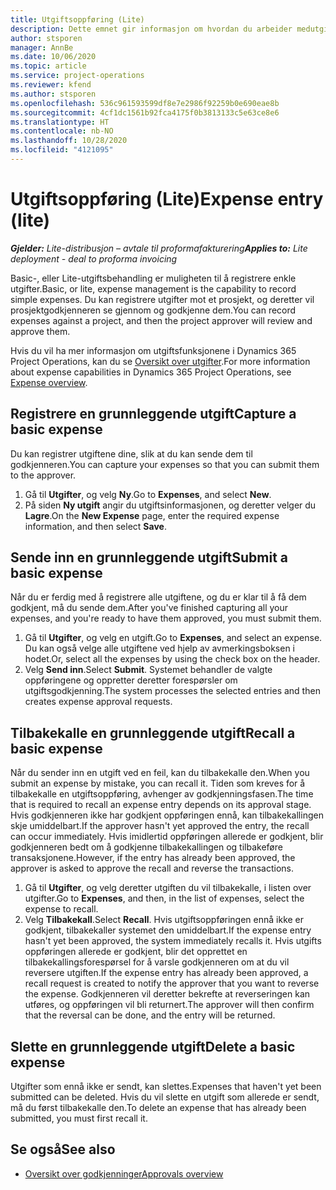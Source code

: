 ```yaml
---
title: Utgiftsoppføring (Lite)
description: Dette emnet gir informasjon om hvordan du arbeider medutgifts registrering i en Lite-distribusjon.
author: stsporen
manager: AnnBe
ms.date: 10/06/2020
ms.topic: article
ms.service: project-operations
ms.reviewer: kfend
ms.author: stsporen
ms.openlocfilehash: 536c961593599df8e7e2986f92259b0e690eae8b
ms.sourcegitcommit: 4cf1dc1561b92fca4175f0b3813133c5e63ce8e6
ms.translationtype: HT
ms.contentlocale: nb-NO
ms.lasthandoff: 10/28/2020
ms.locfileid: "4121095"
---
```

# <a name="expense-entry-lite"></a><span data-ttu-id="1805c-103">Utgiftsoppføring (Lite)</span><span class="sxs-lookup"><span data-stu-id="1805c-103">Expense entry (lite)</span></span>

<span data-ttu-id="1805c-104">_**Gjelder:** Lite-distribusjon – avtale til proformafakturering_</span><span class="sxs-lookup"><span data-stu-id="1805c-104">_**Applies to:** Lite deployment - deal to proforma invoicing_</span></span>

<span data-ttu-id="1805c-105">Basic-, eller Lite-utgiftsbehandling er muligheten til å registrere enkle utgifter.</span><span class="sxs-lookup"><span data-stu-id="1805c-105">Basic, or lite, expense management is the capability to record simple expenses.</span></span> <span data-ttu-id="1805c-106">Du kan registrere utgifter mot et prosjekt, og deretter vil prosjektgodkjenneren se gjennom og godkjenne dem.</span><span class="sxs-lookup"><span data-stu-id="1805c-106">You can record expenses against a project, and then the project approver will review and approve them.</span></span>

<span data-ttu-id="1805c-107">Hvis du vil ha mer informasjon om utgiftsfunksjonene i Dynamics 365 Project Operations, kan du se [Oversikt over utgifter](expense-overview.md).</span><span class="sxs-lookup"><span data-stu-id="1805c-107">For more information about expense capabilities in Dynamics 365 Project Operations, see [Expense overview](expense-overview.md).</span></span>

## <a name="capture-a-basic-expense"></a><span data-ttu-id="1805c-108">Registrere en grunnleggende utgift</span><span class="sxs-lookup"><span data-stu-id="1805c-108">Capture a basic expense</span></span>

<span data-ttu-id="1805c-109">Du kan registrer utgiftene dine, slik at du kan sende dem til godkjenneren.</span><span class="sxs-lookup"><span data-stu-id="1805c-109">You can capture your expenses so that you can submit them to the approver.</span></span>

1. <span data-ttu-id="1805c-110">Gå til **Utgifter**, og velg **Ny**.</span><span class="sxs-lookup"><span data-stu-id="1805c-110">Go to **Expenses**, and select **New**.</span></span>
2. <span data-ttu-id="1805c-111">På siden **Ny utgift** angir du utgiftsinformasjonen, og deretter velger du **Lagre**.</span><span class="sxs-lookup"><span data-stu-id="1805c-111">On the **New Expense** page, enter the required expense information, and then select **Save**.</span></span>

## <a name="submit-a-basic-expense"></a><span data-ttu-id="1805c-112">Sende inn en grunnleggende utgift</span><span class="sxs-lookup"><span data-stu-id="1805c-112">Submit a basic expense</span></span>

<span data-ttu-id="1805c-113">Når du er ferdig med å registrere alle utgiftene, og du er klar til å få dem godkjent, må du sende dem.</span><span class="sxs-lookup"><span data-stu-id="1805c-113">After you've finished capturing all your expenses, and you're ready to have them approved, you must submit them.</span></span>

1. <span data-ttu-id="1805c-114">Gå til **Utgifter**, og velg en utgift.</span><span class="sxs-lookup"><span data-stu-id="1805c-114">Go to **Expenses**, and select an expense.</span></span> <span data-ttu-id="1805c-115">Du kan også velge alle utgiftene ved hjelp av avmerkingsboksen i hodet.</span><span class="sxs-lookup"><span data-stu-id="1805c-115">Or, select all the expenses by using the check box on the header.</span></span>
2. <span data-ttu-id="1805c-116">Velg **Send inn**.</span><span class="sxs-lookup"><span data-stu-id="1805c-116">Select **Submit**.</span></span> <span data-ttu-id="1805c-117">Systemet behandler de valgte oppføringene og oppretter deretter forespørsler om utgiftsgodkjenning.</span><span class="sxs-lookup"><span data-stu-id="1805c-117">The system processes the selected entries and then creates expense approval requests.</span></span>

## <a name="recall-a-basic-expense"></a><span data-ttu-id="1805c-118">Tilbakekalle en grunnleggende utgift</span><span class="sxs-lookup"><span data-stu-id="1805c-118">Recall a basic expense</span></span>

<span data-ttu-id="1805c-119">Når du sender inn en utgift ved en feil, kan du tilbakekalle den.</span><span class="sxs-lookup"><span data-stu-id="1805c-119">When you submit an expense by mistake, you can recall it.</span></span> <span data-ttu-id="1805c-120">Tiden som kreves for å tilbakekalle en utgiftsoppføring, avhenger av godkjenningsfasen.</span><span class="sxs-lookup"><span data-stu-id="1805c-120">The time that is required to recall an expense entry depends on its approval stage.</span></span>  <span data-ttu-id="1805c-121">Hvis godkjenneren ikke har godkjent oppføringen ennå, kan tilbakekallingen skje umiddelbart.</span><span class="sxs-lookup"><span data-stu-id="1805c-121">If the approver hasn't yet approved the entry, the recall can occur immediately.</span></span> <span data-ttu-id="1805c-122">Hvis imidlertid oppføringen allerede er godkjent, blir godkjenneren bedt om å godkjenne tilbakekallingen og tilbakeføre transaksjonene.</span><span class="sxs-lookup"><span data-stu-id="1805c-122">However, if the entry has already been approved, the approver is asked to approve the recall and reverse the transactions.</span></span>

1. <span data-ttu-id="1805c-123">Gå til **Utgifter**, og velg deretter utgiften du vil tilbakekalle, i listen over utgifter.</span><span class="sxs-lookup"><span data-stu-id="1805c-123">Go to **Expenses**, and then, in the list of expenses, select the expense to recall.</span></span>
2. <span data-ttu-id="1805c-124">Velg **Tilbakekall**.</span><span class="sxs-lookup"><span data-stu-id="1805c-124">Select **Recall**.</span></span> <span data-ttu-id="1805c-125">Hvis utgiftsoppføringen ennå ikke er godkjent, tilbakekaller systemet den umiddelbart.</span><span class="sxs-lookup"><span data-stu-id="1805c-125">If the expense entry hasn't yet been approved, the system immediately recalls it.</span></span> <span data-ttu-id="1805c-126">Hvis utgifts oppføringen allerede er godkjent, blir det opprettet en tilbakekallingsforespørsel for å varsle godkjenneren om at du vil reversere utgiften.</span><span class="sxs-lookup"><span data-stu-id="1805c-126">If the expense entry has already been approved, a recall request is created to notify the approver that you want to reverse the expense.</span></span> <span data-ttu-id="1805c-127">Godkjenneren vil deretter bekrefte at reverseringen kan utføres, og oppføringen vil bli returnert.</span><span class="sxs-lookup"><span data-stu-id="1805c-127">The approver will then confirm that the reversal can be done, and the entry will be returned.</span></span>

## <a name="delete-a-basic-expense"></a><span data-ttu-id="1805c-128">Slette en grunnleggende utgift</span><span class="sxs-lookup"><span data-stu-id="1805c-128">Delete a basic expense</span></span>

<span data-ttu-id="1805c-129">Utgifter som ennå ikke er sendt, kan slettes.</span><span class="sxs-lookup"><span data-stu-id="1805c-129">Expenses that haven't yet been submitted can be deleted.</span></span> <span data-ttu-id="1805c-130">Hvis du vil slette en utgift som allerede er sendt, må du først tilbakekalle den.</span><span class="sxs-lookup"><span data-stu-id="1805c-130">To delete an expense that has already been submitted, you must first recall it.</span></span>

## <a name="see-also"></a><span data-ttu-id="1805c-131">Se også</span><span class="sxs-lookup"><span data-stu-id="1805c-131">See also</span></span>

- [<span data-ttu-id="1805c-132">Oversikt over godkjenninger</span><span class="sxs-lookup"><span data-stu-id="1805c-132">Approvals overview</span></span>](../approvals/approvals-overview.md)
